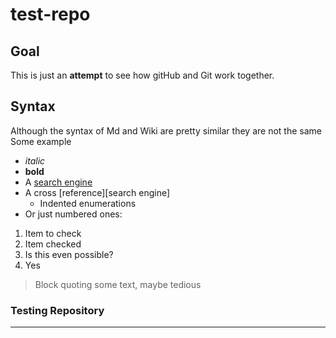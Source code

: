# test-repo
## Goal
This is just an **attempt** to see how gitHub and Git work together.
## Syntax
Although the syntax of Md and Wiki are pretty similar they are not the same
Some example
* *italic*
* **bold**
* A [search engine](http://google.com "Google")
* A cross [reference][search engine]
  * Indented enumerations
* Or just numbered ones:
1. Item to check
2. Item checked 
  1. Is this even possible?
  2. Yes
> Block quoting
> some text, maybe tedious

### Testing Repository
- - - 


